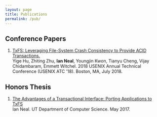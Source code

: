 ```yaml
---
layout: page
title: Publications
permalink: /pub/
---
```


## Conference Papers
1. [TxFS: Leveraging File-System Crash Consistency to Provide ACID Transactions.][txfs18] <br/>
   Yige Hu, Zhiting Zhu, **Ian Neal**, Youngjin Kwon, Tianyu Cheng, Vijay
   Chidambaram, Emmett Witchel. 2018 USENIX Annual Technical Conference (USENIX
   ATC '18). Boston, MA, July 2018.

## Honors Thesis
1. [The Advantages of a Transactional Interface: Porting Applications to
   TxFS][honors-thesis] <br/>
   Ian Neal. UT Department of Computer Science. May 2017.

[txfs18]: https://www.usenix.org/conference/atc18
[honors-thesis]: https://apps.cs.utexas.edu/apps/tech-reports/27249
